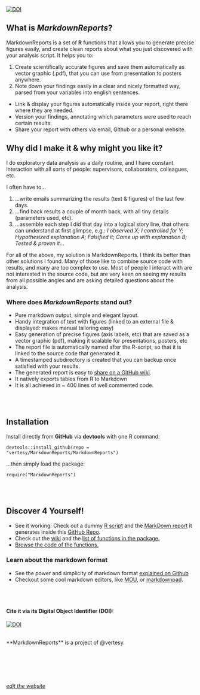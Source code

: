 

[![DOI](https://zenodo.org/badge/doi/10.5281/zenodo.45945.svg)](http://dx.doi.org/10.5281/zenodo.45945)


## What is ***MarkdownReports***?

MarkdownReports is a set of **R** functions that allows you to generate precise figures easily, and create clean reports about what you just discovered with your analysis script. It helps you to:


1. Create scientifically accurate figures and save them automatically as vector graphic (.pdf), that you can use from presentation to posters anywhere.
2. Note down your findings easily in a clear and nicely formatted way, parsed from your variables into english sentences.
- Link & display your figures automatically inside your report, right there where they are needed.
- Version your findings, annotating which parameters were used to reach certain results.
- Share your report with others via email, Github or a personal website.

 
## Why did I make it & why might you like it?

I do exploratory data analysis as a daily routine, and I have constant interaction with all sorts of people: supervisors, collaborators, colleagues, etc. 

I often have to...

1. ...write emails summarizing the results (text & figures) of the last few days.
2. ...find back results a couple of month back, with all tiny details (parameters used, etc).
3. ...assemble each step I did that day into a logical story line, that others can understand at first glimpse, e.g.: *I observed X; I controlled for Y; Hypothesized explanation A; Falsified it; Came up with explanation B; Tested & proven it...*
	
For all of the above, my solution is MarkdownReports. I think its better than other solutions I found. Many of those like to combine source code with results, and many are too complex to use. Most of people I interact with are not interested in  the source code, but are very keen on seeing my results from all possible angles and are asking detailed questions about the analysis.

### Where does ***MarkdownReports*** stand out?

- Pure markdown output, simple and elegant layout.
- Handy integration of text with figures (linked to an external file & displayed: makes manual tailoring easy)
- Easy generation of precise figures (axis labels, etc) that are saved as a vector graphic (pdf), making it scalable for presentations, posters, etc
- The report file is automatically named after the R-script, so that it is linked to the source code that generated it.
- A timestamped subdirectory is created that you can backup once satisfied with your results.
- The generated report is easy to [share on a GitHub wiki](https://github.com/vertesy/MarkdownReports/wiki/Github-wiki-integration).
- It natively exports tables from R to Markdown
- It is all achieved in ~ 400 lines of well commented code.


<br><br>
## Installation

Install directly from **GitHub** via **devtools** with one R command:

    devtools::install_github(repo = "vertesy/MarkdownReports/MarkdownReports")
    
...then simply load the package:

    require("MarkdownReports")

<br><br>
## Discover 4 Yourself!

-  See it working: Check out a dummy [R script](https://github.com/vertesy/MarkdownReports/blob/master/Usage_Example_Script.R) 
 and the [MarkDown report](https://github.com/vertesy/MarkdownReports/blob/master/Usage_Example_Script/Usage_Example_Script.R.log.md) 
 it generates inside this [GitHub Repo](https://github.com/vertesy/MarkdownReports).
- Check out the [wiki](https://github.com/vertesy/MarkdownReports/wiki) and the [list of functions in the package.](https://github.com/vertesy/MarkdownReports/wiki/Function-Overview)
- [Browse the code of the functions.](https://github.com/vertesy/MarkdownReports/blob/master/MarkdownReports/R/MarkdownReports.R)


### Learn about the markdown format

- See the power and simplicity of markdown format [explained on Github](https://guides.github.com/features/mastering-markdown)
- Checkout some cool markdown editors, like [MOU](http://25.io/mou/), or [markdownpad](http://markdownpad.com/).


 <br/><br/>
#### Cite it via its Digital Object Identifier (DOI): 


[![DOI](https://zenodo.org/badge/doi/10.5281/zenodo.45945.svg)](http://dx.doi.org/10.5281/zenodo.45945)


<br>
**MarkdownReports** is a project of @vertesy.

 <br/> <br/> <br/> <br/> <br/>
[*edit the website*](https://github.com/vertesy/MarkdownReports/generated_pages/new)